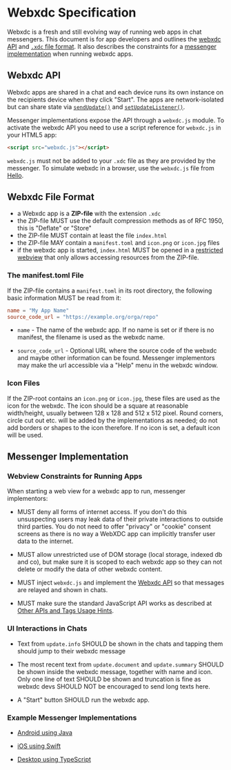 # Webxdc Specification

Webxdc is a fresh and still evolving way of running web apps in chat messengers. 
This document is for app developers and outlines the [webxdc API](#webxdc-api) and [`.xdc` file format](#webxdc-file-format). It also describes the constraints for a [messenger implementation](#messenger-implementation) when running webxdc apps. 

## Webxdc API

Webxdc apps are shared in a chat and each device runs its own instance on the recipients device when they click "Start". The apps are network-isolated but can share state via [`sendUpdate()`](#sendupdate) and [`setUpdateListener()`](#setupdatelistener).

Messenger implementations expose the API through a `webxdc.js` module. To activate the webxdc API you need to use a script reference for `webxdc.js` in your HTML5 app:

```html
<script src="webxdc.js"></script>
```

`webxdc.js` must not be added to your `.xdc` file as they are provided by the messenger. To simulate webxdc in a browser, use the `webxdc.js` file from [Hello](https://github.com/webxdc/hello).

## Webxdc File Format

- a Webxdc app is a **ZIP-file** with the extension `.xdc`
- the ZIP-file MUST use the default compression methods as of RFC 1950,
  this is "Deflate" or "Store"
- the ZIP-file MUST contain at least the file `index.html`
- the ZIP-file MAY contain a `manifest.toml` and `icon.png` or
  `icon.jpg` files
- if the webxdc app is started, `index.html` MUST be opened in a [restricted webview](spec.md#webview-constraints-for-running-apps) that only allows accessing 
  resources from the ZIP-file.

### The manifest.toml File

If the ZIP-file contains a `manifest.toml` in its root directory,
the following basic information MUST be read from it: 

```toml
name = "My App Name"
source_code_url = "https://example.org/orga/repo"
```

- `name` - The name of the webxdc app.
  If no name is set or if there is no manifest, the filename is used as the webxdc name.

- `source_code_url` - Optional URL where the source code of the webxdc and maybe other information can be found.
  Messenger implementors may make the url accessible via a "Help" menu in the webxdc window.


### Icon Files 

If the ZIP-root contains an `icon.png` or `icon.jpg`,
these files are used as the icon for the webxdc.
The icon should be a square at reasonable width/height,
usually between 128 x 128 and 512 x 512 pixel.
Round corners, circle cut out etc. will be added by the implementations as needed;
do not add borders or shapes to the icon therefore.
If no icon is set, a default icon will be used.

## Messenger Implementation

### Webview Constraints for Running Apps 

When starting a web view for a webxdc app to run, messenger implementors:

- MUST deny all forms of internet access. If you don't do this
  unsuspecting users may leak data of their private interactions to outside third parties. 
  You do not need to offer "privacy" or "cookie" consent screens as 
  there is no way a WebXDC app can implicitly transfer user data to the internet. 

- MUST allow unrestricted use of DOM storage (local storage, indexed db and co), 
  but make sure it is scoped to each webxdc app so they can not delete or modify 
  the data of other webxdc content.

- MUST inject `webxdc.js` and implement the
  [Webxdc API](#webxdc-api) so that messages are relayed and shown in chats. 

- MUST make sure the standard JavaScript API works as described at
  [Other APIs and Tags Usage Hints](#other-apis-and-tags-usage-hints).

### UI Interactions in Chats

- Text from `update.info` SHOULD be shown in the chats
  and tapping them should jump to their webxdc message

- The most recent text from `update.document` and `update.summary` SHOULD be shown inside the webxdc message,
  together with name and icon.  
  Only one line of text SHOULD be shown and truncation is fine
  as webxdc devs SHOULD NOT be encouraged to send long texts here.

- A "Start" button SHOULD run the webxdc app.

### Example Messenger Implementations

- [Android using Java](https://github.com/deltachat/deltachat-android/blob/master/src/org/thoughtcrime/securesms/WebxdcActivity.java)

- [iOS using Swift](https://github.com/deltachat/deltachat-ios/blob/master/deltachat-ios/Controller/WebxdcViewController.swift)

- [Desktop using TypeScript](https://github.com/deltachat/deltachat-desktop/blob/786b7514d69ffb723bbe6e706494852a2641bfcd/src/main/deltachat/webxdc.ts)


